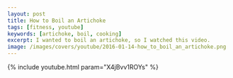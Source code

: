 ```yaml
---
layout: post
title: How to Boil an Artichoke
tags: [fitness, youtube]
keywords: [artichoke, boil, cooking]
excerpt: I wanted to boil an artichoke, so I watched this video.
image: /images/covers/youtube/2016-01-14-how_to_boil_an_artichoke.png
---
```


{% include youtube.html param="X4jBvv1ROYs" %}
